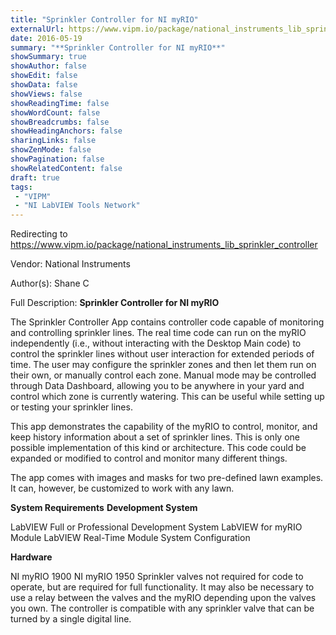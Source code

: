 ```yaml
---
title: "Sprinkler Controller for NI myRIO"
externalUrl: https://www.vipm.io/package/national_instruments_lib_sprinkler_controller
date: 2016-05-19
summary: "**Sprinkler Controller for NI myRIO**"
showSummary: true
showAuthor: false
showEdit: false
showData: false
showViews: false
showReadingTime: false
showWordCount: false
showBreadcrumbs: false
showHeadingAnchors: false
sharingLinks: false
showZenMode: false
showPagination: false
showRelatedContent: false
draft: true
tags:
 - "VIPM"
 - "NI LabVIEW Tools Network"
---
```


Redirecting to https://www.vipm.io/package/national_instruments_lib_sprinkler_controller

Vendor: National Instruments

Author(s): Shane C
 
Full Description:
**Sprinkler Controller for NI myRIO**

The Sprinkler Controller App contains controller code capable of monitoring and controlling sprinkler lines. The real time code can run on the myRIO independently (i.e., without interacting with the Desktop Main code) to control the sprinkler lines without user interaction for extended periods of time. The user may configure the sprinkler zones and then let them run on their own, or manually control each zone. Manual mode may be controlled through Data Dashboard, allowing you to be anywhere in your yard and control which zone is currently watering. This can be useful while setting up or testing your sprinkler lines.

This app demonstrates the capability of the myRIO to control, monitor, and keep history information about a set of sprinkler lines. This is only one possible implementation of this kind or architecture. This code could be expanded or modified to control and monitor many different things.

The app comes with images and masks for two pre-defined lawn examples.  It can, however, be customized to work with any lawn.

**System Requirements**
**Development System**

LabVIEW Full or Professional Development System
LabVIEW for myRIO Module
LabVIEW Real-Time Module
System Configuration

**Hardware**

NI myRIO 1900
NI myRIO 1950
Sprinkler valves not required for code to operate, but are required for full functionality. It may also be necessary to use a relay between the valves and the myRIO depending upon the valves you own.  The controller is compatible with any sprinkler valve that can be turned by a single digital line.